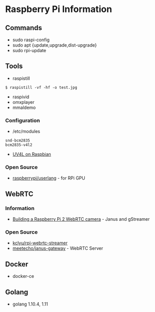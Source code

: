 # Raspberry Pi Information

## Commands
- sudo raspi-config
- sudo apt {update,upgrade,dist-upgrade}
- sudo rpi-update

## Tools
- raspistill
```
$ raspistill -vf -hf -o test.jpg
```

- raspivid
- omxplayer
- mmaldemo

### Configuration
- /etc/modules
```
snd-bcm2835
bcm2835-v4l2
```

- [UV4L on Raspbian](http://www.linux-projects.org/uv4l/) 


### Open Source
- [raspberrypi/userlang](https://github.com/raspberrypi/userland) - for RPi GPU


## WebRTC

### Information
- [Building a Raspberry Pi 2 WebRTC camera](https://www.rs-online.com/designspark/building-a-raspberry-pi-2-webrtc-camera) - Janus and gStreamer


### Open Source
- [kclyu/rpi-webrtc-streamer](https://github.com/kclyu/rpi-webrtc-streamer)
- [meetecho/janus-gateway](https://github.com/meetecho/janus-gateway) - WebRTC Server



## Docker
- docker-ce

## Golang
- golang 1.10.4, 1.11



